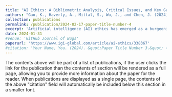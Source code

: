 ```yaml
---
title: "AI Ethics: A Bibliometric Analysis, Critical Issues, and Key Gaps"
authors: "Gao, K., Haverly, A., Mittal, S., Wu, J., and Chen, J. (2024)"
collection: publications
permalink: /publication/2024-02-17-paper-title-number-4
excerpt: 'Artificial intelligence (AI) ethics has emerged as a burgeoning yet pivotal area of scholarly research. This study conducts a comprehensive bibliometric analysis of the AI ethics literature over the past two decades. The analysis reveals a discernible tripartite progression, characterized by an incubation phase, followed by a subsequent phase focused on imbuing AI with human-like attributes, culminating in a third phase emphasizing the development of human-centric AI systems. After that, they present seven key AI ethics issues, encompassing the Collingridge dilemma, the AI status debate, challenges associated with AI transparency and explainability, privacy protection complications, considerations of justice and fairness, concerns about algocracy and human enfeeblement, and the issue of superintelligence. Finally, they identify two notable research gaps in AI ethics regarding the large ethics model (LEM) and AI identification and extend an invitation for further scholarly research.'
date: 2024-01-31
#venue: 'GitHub Journal of Bugs'
paperurl: 'https://www.igi-global.com/article/ai-ethics/338367'
#citation: 'Your Name, You. (2024). &quot;Paper Title Number 3.&quot; <i>GitHub Journal of Bugs</i>. 1(3).'
---
```


The contents above will be part of a list of publications, if the user clicks the link for the publication than the contents of section will be rendered as a full page, allowing you to provide more information about the paper for the reader. When publications are displayed as a single page, the contents of the above "citation" field will automatically be included below this section in a smaller font.
